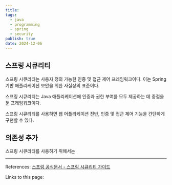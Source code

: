```yaml
---
title: 
tags:
  - java
  - programming
  - spring
  - security
publish: true
date: 2024-12-06
---
```

## 스프링 시큐리티
스프링 시큐리티는 사용자 정의 가능한 인증 및 접근 제어 프레임워크이다. 이는 Spring 기반 애플리케이션 보안을 위한 사실상의 표준이다. 

스프링 시큐리티는 Java 애플리케이션에 인증과 권한 부여를 모두 제공하는 데 중점을 둔 프레임워크이다.

스프링 시큐리티를 사용하면 웹 어플리케이션 전반, 인증 및 접근 제어 기능을 간단하게 구현할 수 있다.

## 의존성 추가
스프링 시큐리티를 사용하기 위해서는 



---
References: [스프링 공식문서 - 스프링 시큐리티 가이드](https://spring.io/guides/gs/securing-web)

Links to this page: 